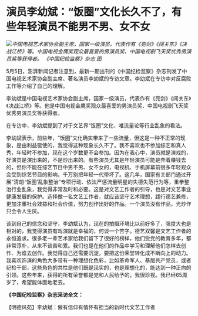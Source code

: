 # 演员李幼斌：“饭圈”文化长久不了，有些年轻演员不能男不男、女不女

![](https://inews.gtimg.com/om_bt/OF4e1QvA71LGrpiofKKuGyf9lCv61K9ZnGNTUhRTacqtYAA/1000)_中国电视艺术家协会副主席，国家一级演员。代表作有《亮剑》《闯关东》《决战江桥》等。中国电视金鹰奖观众最喜爱的男演员奖、中国电视剧飞天奖优秀男演员奖等获得者。
《中国纪检监察》杂志 图_

5月5日，澎湃新闻记者注意到，最新一期出刊的《中国纪检监察》杂志刊发了中国电视艺术家协会副主席、著名演员李幼斌的专访文章。李幼斌在专访中对反腐败工作等介绍了自己的理解。

李幼斌是中国电视艺术家协会副主席，国家一级演员，代表作有《亮剑》《闯关东》《决战江桥》等。他是中国电视金鹰奖观众最喜爱的男演员奖、中国电视剧飞天奖优秀男演员奖等获得者。

在专访中，李幼斌提到了对于文艺界“饭圈”文化、唯流量论等行业乱象的看法。

李幼斌表示，前些年，“饭圈”文化确实带来了一些流量，但这是一种不正常的现象，是由利益驱使的，我觉得这种现象长久不了。我不喜欢也不参加综艺和真人秀，年轻时不参加，现在这个岁数更不会参加。因为在我心中，演员就是演戏的，好演员是演出来的，不是炒出来的。有些演员尤其是年轻演员可能是奔着赚钱去的，但你不能在综艺节目中男不男、女不女的，电视机、手机屏幕前很多年轻观众会受到综艺节目的影响，千万别把年轻一代带坏了。这几年，国家有关部门通过开展“清朗·‘饭圈’乱象整治”专项行动、依法严惩流量明星的失德失范行为等，重拳整治行业乱象，我觉得非常及时和必要。这是对文艺工作者的引导，也是对文艺事业健康发展的保护。选择做一名文艺工作者，就应该坚守艺术理想，践行德艺兼修，更加注重社会效益和社会价值，努力创作出好的作品。一个演员没有作品，光炒作只会令人生厌。

谈到自己的信念和坚守，李幼斌认为，现在的拍摄环境比以前好多了，强度大也是相对的，我觉得演员有戏演就是幸福的，何谈一个苦字。德艺双馨是文艺工作者的永恒追求。很多老一辈艺术家给我们留下了很好的榜样，他们受党的教育多年，都非常淳朴，从来不谈苦和累。我们也是在他们的作品中学习和理解他们怎样去创作、为谁去创作。我觉得自己还需要沉淀，要把这份荣誉转化成不断向上的动力。我喜欢饰演的角色大多带有一种理想化色彩，比如革命军人、基层共产党员，或者纪检干部，这些角色的共性是他们既是现实的，也是理想化的，能达到一种正向的引领。这些年来，获得的所有荣誉都是党和人民给予的，我很珍视。我已经65周岁了，希望能体面地老去。

**《中国纪检监察》杂志采访全文：**

【明德风苑】李幼斌：做有信仰有情怀有担当的新时代文艺工作者

